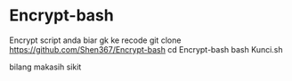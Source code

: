 # Encrypt-bash
Encrypt script anda biar gk ke recode
git clone https://github.com/Shen367/Encrypt-bash
cd Encrypt-bash
bash Kunci.sh

bilang makasih sikit
